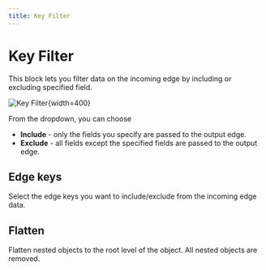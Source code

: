 ```yaml
---
title: Key Filter
---
```


# Key Filter

This block lets you filter data on the incoming edge by including or excluding specified field.

![Key Filter](/img/flows/blocks/core/key-filter/key-filter.png){width=400}

From the dropdown, you can choose

- **Include** - only the fields you specify are passed to the output edge.
- **Exclude** - all fields except the specified fields are passed to the output edge.

## Edge keys
Select the edge keys you want to include/exclude from the incoming edge data.

## Flatten
Flatten nested objects to the root level of the object. All nested objects are removed.